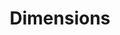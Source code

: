 ---
layout: default
bigquery: https://console.cloud.google.com/bigquery?p=covid-19-dimensions-ai&page=table&d=data&t=publications
contributors: Digital Science, https://www.digital-science.com/
cost: Free for personal, non-commercial use.
description: Dimensions contains more than 100 million publications, ranging from
  articles published in scholarly journals, books and book chapters, to preprints
  and conference proceedings. All publications are contextualized with linked data
  sets, funding, publications, patents, clinical trials, and policy documents. You
  can also view associated categories, funders, institutions, and researcher profiles.
documentation: https://docs.dimensions.ai/bigquery/index.html
last_edit: 04/06/2022, 07:23:16
location: https://www.dimensions.ai/products/free/
maintained_by: Digital Science, https://www.digital-science.com/
schema_fields:
- funding_gbp
- journal
- open_access_categories_v2
- funding_details
- start_year
- funding_chf
- journal_lists
- category_for
- embargo_date
- supporting_grant_ids
- grant_number
- category_hrcs_hc
- interventions
- organisation_details
- relationships
- funding_cad
- research_org_state_codes
- end_date
- date
- proceedings_title
- funding_currency
- priority_year
- original_assignee_orgs
- abstract
- linkout
- foa_number
- date_normal
- start_date
- category_icrp_ct
- legal_status
- publication_date
- date_inserted
- citation_string
- end_year
- aliases
- address
- publication_ids
- funder_org_countries
- acknowledgements
- conference
- legal_events
- pmid
- altmetrics
- language
- funding_eur
- application_number
- email_address
- patent_ids
- assignee_countries
- acronyms
- funder_org_state_codes
- family_count
- date_print
- funding_amount
- category_rcdc
- conditions
- category_icrp_cso
- filing_year
- date_imported_gbq
- funder_orgs
- active_years
- research_org_city_names
- phase
- funder_org
- registry
- resulting_publication_doi
- research_org_cities
- open_access_categories
- research_org_state_names
- granted_year
- acronym
- current_assignee
- inventor_names
- funder_org_cities
- citations
- researcher_ids
- funding_jpy
- associated_grant_ids
- established
- editors
- kind
- investigators
- brief_title
- year
- publication_year
- category_hra
- original_abstract
- funder_org_acronyms
- pages
- funding_nzd
- title
- cited_by_ids
- external_ids
- book_title
- repository_url
- type
- name
- category_uoa
- source_id
- types
- mesh_headings
- research_org_countries
- assignee_orgs
- resulting_publication_ids
- family_id
- family_members_ids
- jurisdiction
- subtitles
- pmcid
- associated_publication_arxiv_id
- original_title
- labels
- cpc
- id
- categories
- status
- granted_date
- current_assignee_orgs
- associated_publication_pmid
- isbn
- clinical_trial_ids
- license
- doi
- ipcr
- wikipedia_url
- research_org_country_names
- associated_publication_doi
- category_sdg
- filing_status
- issue
- expiration_date
- citations_count
- reference_ids
- original_assignee_countries
- publisher
- metrics
- repository_id
- funding_aud
- links
- date_modified
- expiration_year
- concepts
- funding_usd
- research_orgs
- funding_cny
- priority_date
- arxiv_id
- description
- parent_id
- associated_publication_id
- funder_countries
- category_hrcs_rac
- original_assignee
- gender
- authors
- eisbn
- repository_name
- volume
- book_series_title
- mesh_terms
- created_date
- filing_date
- current_assignee_countries
- date_online
- category_bra
shortname: dimensions
tags:
- scholarly literature
- patents
- funding
- clinical trials
- academic profiles
terms_of_use: 'Use of both the Dimensions COVID-19 dataset and full Dimensions dataset
  are subject to the Dimensions Terms of use: https://www.dimensions.ai/policies-terms-legal '
title: Dimensions
uuid: dcff88bd-fe6b-4fdb-8159-809bf9d7bc1c
---